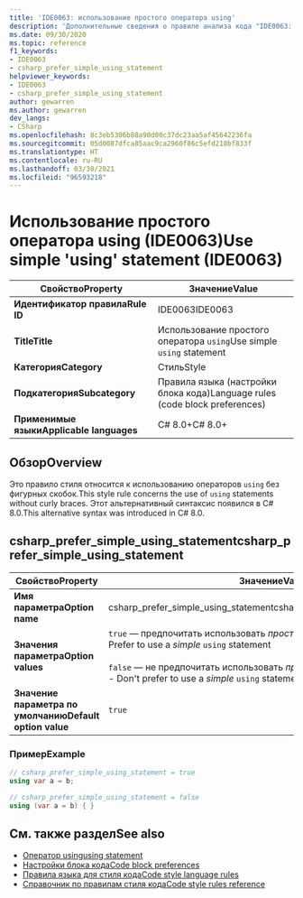 ```yaml
---
title: 'IDE0063: использование простого оператора using'
description: 'Дополнительные сведения о правиле анализа кода "IDE0063: использование простого оператора using"'
ms.date: 09/30/2020
ms.topic: reference
f1_keywords:
- IDE0063
- csharp_prefer_simple_using_statement
helpviewer_keywords:
- IDE0063
- csharp_prefer_simple_using_statement
author: gewarren
ms.author: gewarren
dev_langs:
- CSharp
ms.openlocfilehash: 8c3eb5306b88a90d00c37dc23aa5af45642236fa
ms.sourcegitcommit: 05d0087dfca85aac9ca2960f86c5efd218bf833f
ms.translationtype: HT
ms.contentlocale: ru-RU
ms.lasthandoff: 03/30/2021
ms.locfileid: "96593218"
---
```

# <a name="use-simple-using-statement-ide0063"></a><span data-ttu-id="8fbfc-103">Использование простого оператора using (IDE0063)</span><span class="sxs-lookup"><span data-stu-id="8fbfc-103">Use simple 'using' statement (IDE0063)</span></span>

|<span data-ttu-id="8fbfc-104">Свойство</span><span class="sxs-lookup"><span data-stu-id="8fbfc-104">Property</span></span>|<span data-ttu-id="8fbfc-105">Значение</span><span class="sxs-lookup"><span data-stu-id="8fbfc-105">Value</span></span>|
|-|-|
| <span data-ttu-id="8fbfc-106">**Идентификатор правила**</span><span class="sxs-lookup"><span data-stu-id="8fbfc-106">**Rule ID**</span></span> | <span data-ttu-id="8fbfc-107">IDE0063</span><span class="sxs-lookup"><span data-stu-id="8fbfc-107">IDE0063</span></span> |
| <span data-ttu-id="8fbfc-108">**Title**</span><span class="sxs-lookup"><span data-stu-id="8fbfc-108">**Title**</span></span> | <span data-ttu-id="8fbfc-109">Использование простого оператора `using`</span><span class="sxs-lookup"><span data-stu-id="8fbfc-109">Use simple `using` statement</span></span> |
| <span data-ttu-id="8fbfc-110">**Категория**</span><span class="sxs-lookup"><span data-stu-id="8fbfc-110">**Category**</span></span> | <span data-ttu-id="8fbfc-111">Стиль</span><span class="sxs-lookup"><span data-stu-id="8fbfc-111">Style</span></span> |
| <span data-ttu-id="8fbfc-112">**Подкатегория**</span><span class="sxs-lookup"><span data-stu-id="8fbfc-112">**Subcategory**</span></span> | <span data-ttu-id="8fbfc-113">Правила языка (настройки блока кода)</span><span class="sxs-lookup"><span data-stu-id="8fbfc-113">Language rules (code block preferences)</span></span> |
| <span data-ttu-id="8fbfc-114">**Применимые языки**</span><span class="sxs-lookup"><span data-stu-id="8fbfc-114">**Applicable languages**</span></span> | <span data-ttu-id="8fbfc-115">C# 8.0+</span><span class="sxs-lookup"><span data-stu-id="8fbfc-115">C# 8.0+</span></span> |

## <a name="overview"></a><span data-ttu-id="8fbfc-116">Обзор</span><span class="sxs-lookup"><span data-stu-id="8fbfc-116">Overview</span></span>

<span data-ttu-id="8fbfc-117">Это правило стиля относится к использованию операторов `using` без фигурных скобок.</span><span class="sxs-lookup"><span data-stu-id="8fbfc-117">This style rule concerns the use of `using` statements without curly braces.</span></span> <span data-ttu-id="8fbfc-118">Этот альтернативный синтаксис появился в C# 8.0.</span><span class="sxs-lookup"><span data-stu-id="8fbfc-118">This alternative syntax was introduced in C# 8.0.</span></span>

## <a name="csharp_prefer_simple_using_statement"></a><span data-ttu-id="8fbfc-119">csharp_prefer_simple_using_statement</span><span class="sxs-lookup"><span data-stu-id="8fbfc-119">csharp_prefer_simple_using_statement</span></span>

|<span data-ttu-id="8fbfc-120">Свойство</span><span class="sxs-lookup"><span data-stu-id="8fbfc-120">Property</span></span>|<span data-ttu-id="8fbfc-121">Значение</span><span class="sxs-lookup"><span data-stu-id="8fbfc-121">Value</span></span>|
|-|-|
| <span data-ttu-id="8fbfc-122">**Имя параметра**</span><span class="sxs-lookup"><span data-stu-id="8fbfc-122">**Option name**</span></span> | <span data-ttu-id="8fbfc-123">csharp_prefer_simple_using_statement</span><span class="sxs-lookup"><span data-stu-id="8fbfc-123">csharp_prefer_simple_using_statement</span></span>
| <span data-ttu-id="8fbfc-124">**Значения параметра**</span><span class="sxs-lookup"><span data-stu-id="8fbfc-124">**Option values**</span></span> | <span data-ttu-id="8fbfc-125">`true` — предпочитать использовать *простую* инструкцию `using`.</span><span class="sxs-lookup"><span data-stu-id="8fbfc-125">`true` - Prefer to use a *simple* `using` statement</span></span><br /><br /><span data-ttu-id="8fbfc-126">`false` — не предпочитать использовать *простую* инструкцию `using`.</span><span class="sxs-lookup"><span data-stu-id="8fbfc-126">`false` - Don't prefer to use a *simple* `using` statement</span></span> |
| <span data-ttu-id="8fbfc-127">**Значение параметра по умолчанию**</span><span class="sxs-lookup"><span data-stu-id="8fbfc-127">**Default option value**</span></span> | `true` |

### <a name="example"></a><span data-ttu-id="8fbfc-128">Пример</span><span class="sxs-lookup"><span data-stu-id="8fbfc-128">Example</span></span>

```csharp
// csharp_prefer_simple_using_statement = true
using var a = b;

// csharp_prefer_simple_using_statement = false
using (var a = b) { }
```

## <a name="see-also"></a><span data-ttu-id="8fbfc-129">См. также раздел</span><span class="sxs-lookup"><span data-stu-id="8fbfc-129">See also</span></span>

- [<span data-ttu-id="8fbfc-130">Оператор using</span><span class="sxs-lookup"><span data-stu-id="8fbfc-130">using statement</span></span>](../../../csharp/language-reference/keywords/using-statement.md)
- [<span data-ttu-id="8fbfc-131">Настройки блока кода</span><span class="sxs-lookup"><span data-stu-id="8fbfc-131">Code block preferences</span></span>](code-block-preferences.md)
- [<span data-ttu-id="8fbfc-132">Правила языка для стиля кода</span><span class="sxs-lookup"><span data-stu-id="8fbfc-132">Code style language rules</span></span>](language-rules.md)
- [<span data-ttu-id="8fbfc-133">Справочник по правилам стиля кода</span><span class="sxs-lookup"><span data-stu-id="8fbfc-133">Code style rules reference</span></span>](index.md)
